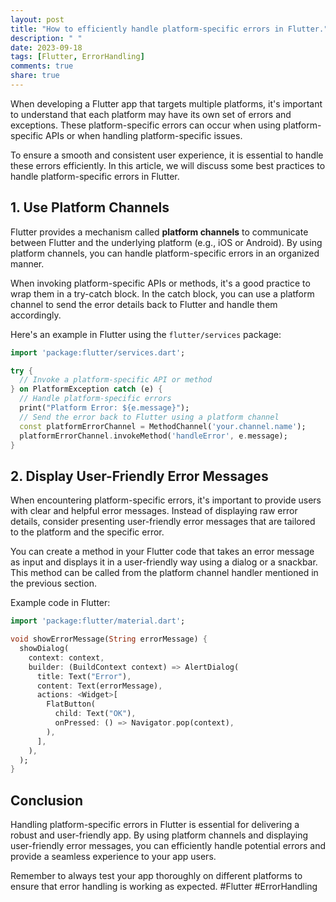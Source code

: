 ```yaml
---
layout: post
title: "How to efficiently handle platform-specific errors in Flutter."
description: " "
date: 2023-09-18
tags: [Flutter, ErrorHandling]
comments: true
share: true
---
```


When developing a Flutter app that targets multiple platforms, it's important to understand that each platform may have its own set of errors and exceptions. These platform-specific errors can occur when using platform-specific APIs or when handling platform-specific issues.

To ensure a smooth and consistent user experience, it is essential to handle these errors efficiently. In this article, we will discuss some best practices to handle platform-specific errors in Flutter.

## 1. Use Platform Channels

Flutter provides a mechanism called **platform channels** to communicate between Flutter and the underlying platform (e.g., iOS or Android). By using platform channels, you can handle platform-specific errors in an organized manner.

When invoking platform-specific APIs or methods, it's a good practice to wrap them in a try-catch block. In the catch block, you can use a platform channel to send the error details back to Flutter and handle them accordingly.

Here's an example in Flutter using the `flutter/services` package:

```dart
import 'package:flutter/services.dart';

try {
  // Invoke a platform-specific API or method
} on PlatformException catch (e) {
  // Handle platform-specific errors
  print("Platform Error: ${e.message}");
  // Send the error back to Flutter using a platform channel
  const platformErrorChannel = MethodChannel('your.channel.name');
  platformErrorChannel.invokeMethod('handleError', e.message);
}
```

## 2. Display User-Friendly Error Messages

When encountering platform-specific errors, it's important to provide users with clear and helpful error messages. Instead of displaying raw error details, consider presenting user-friendly error messages that are tailored to the platform and the specific error.

You can create a method in your Flutter code that takes an error message as input and displays it in a user-friendly way using a dialog or a snackbar. This method can be called from the platform channel handler mentioned in the previous section.

Example code in Flutter:

```dart
import 'package:flutter/material.dart';

void showErrorMessage(String errorMessage) {
  showDialog(
    context: context,
    builder: (BuildContext context) => AlertDialog(
      title: Text("Error"),
      content: Text(errorMessage),
      actions: <Widget>[
        FlatButton(
          child: Text("OK"),
          onPressed: () => Navigator.pop(context),
        ),
      ],
    ),
  );
}
```

## Conclusion

Handling platform-specific errors in Flutter is essential for delivering a robust and user-friendly app. By using platform channels and displaying user-friendly error messages, you can efficiently handle potential errors and provide a seamless experience to your app users.

Remember to always test your app thoroughly on different platforms to ensure that error handling is working as expected. #Flutter #ErrorHandling
